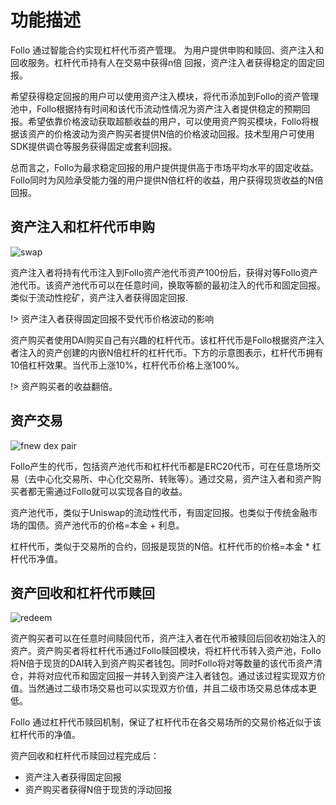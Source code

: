 
# 功能描述

Follo 通过智能合约实现杠杆代币资产管理。 为用户提供申购和赎回、资产注入和回收服务。杠杆代币持有人在交易中获得n倍 回报，资产注入者获得稳定的固定回报。

希望获得稳定回报的用户可以使用资产注入模块，将代币添加到Follo的资产管理池中，Follo根据持有时间和该代币流动性情况为资产注入者提供稳定的预期回报。希望依靠价格波动获取超额收益的用户，可以使用资产购买模块，Follo将根据该资产的价格波动为资产购买者提供N倍的价格波动回报。技术型用户可使用SDK提供调仓等服务获得固定或套利回报。

总而言之，Follo为最求稳定回报的用户提供提供高于市场平均水平的固定收益。Follo同时为风险承受能力强的用户提供N倍杠杆的收益，用户获得现货收益的N倍回报。


## 资产注入和杠杆代币申购

![swap](/image/swap-cn.png)

资产注入者将持有代币注入到Follo资产池代币资产100份后，获得对等Follo资产池代币。该资产池代币可以在任意时间，换取等额的最初注入的代币和固定回报。类似于流动性挖矿，资产注入者获得固定回报.

!> 资产注入者获得固定回报不受代币价格波动的影响

资产购买者使用DAI购买自己有兴趣的杠杆代币。该杠杆代币是Follo根据资产注入者注入的资产创建的内嵌N倍杠杆的杠杆代币。下方的示意图表示，杠杆代币拥有10倍杠杆效果。当代币上涨10%，杠杆代币价格上涨100%。

!> 资产购买者的收益翻倍。



## 资产交易

![fnew dex pair](/image/dex-cn.png)

Follo产生的代币，包括资产池代币和杠杆代币都是ERC20代币，可在任意场所交易（去中心化交易所、中心化交易所、转账等）。通过交易，资产注入者和资产购买者都无需通过Follo就可以实现各自的收益。

资产池代币，类似于Uniswap的流动性代币，有固定回报。也类似于传统金融市场的国债。资产池代币的价格=本金 + 利息。

杠杆代币，类似于交易所的合约，回报是现货的N倍。杠杆代币的价格=本金 * 杠杆代币净值。

## 资产回收和杠杆代币赎回

![redeem](/image/redeem-cn.png)

资产购买者可以在任意时间赎回代币，资产注入者在代币被赎回后回收初始注入的资产。资产购买者将杠杆代币通过Follo赎回模块，将杠杆代币转入资产池，Follo将N倍于现货的DAI转入到资产购买者钱包。同时Follo将对等数量的该代币资产清仓，并将对应代币和固定回报一并转入到资产注入者钱包。通过该过程实现双方价值。当然通过二级市场交易也可以实现双方价值，并且二级市场交易总体成本更低。

Follo 通过杠杆代币赎回机制，保证了杠杆代币在各交易场所的交易价格近似于该杠杆代币的净值。

资产回收和杠杆代币赎回过程完成后：
- 资产注入者获得固定回报
- 资产购买者获得N倍于现货的浮动回报

